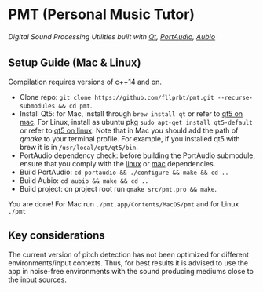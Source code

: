 # PMT (Personal Music Tutor)

###### Digital Sound Processing Utilities built with [Qt](https://github.com/qt), [PortAudio](https://github.com/PortAudio/portaudio), [Aubio](https://github.com/aubio/aubio)

## Setup Guide (Mac & Linux)

Compilation requires versions of c++14 and on.

* Clone repo: `git clone https://github.com/fllprbt/pmt.git --recurse-submodules && cd pmt`.
* Install Qt5: for Mac, install through `brew install qt` or refer to [qt5 on mac](https://doc.qt.io/qt-5/macos.html). For Linux, install as ubuntu pkg `sudo apt-get install qt5-default` or refer to [qt5 on linux](https://wiki.qt.io/Install_Qt_5_on_Ubuntu). Note that in Mac you should add the path of _qmake_ to your terminal profile. For example, if you installed qt5 with brew it is in `/usr/local/opt/qt5/bin`.
* PortAudio dependency check: before building the PortAudio submodule, ensure that you comply with the [linux](http://files.portaudio.com/docs/v19-doxydocs/compile_linux.html) or [mac](http://files.portaudio.com/docs/v19-doxydocs/compile_mac_coreaudio.html) dependencies.
* Build PortAudio: `cd portaudio && ./configure && make && cd ..`
* Build Aubio: `cd aubio && make && cd ..`
* Build project: on project root run `qmake src/pmt.pro && make`.

You are done! For Mac run `./pmt.app/Contents/MacOS/pmt` and for Linux `./pmt`

## Key considerations

The current version of pitch detection has not been optimized for different environments/input contexts. Thus, for best results it is advised to use the app in noise-free environments with the sound producing mediums close to the input sources. 
